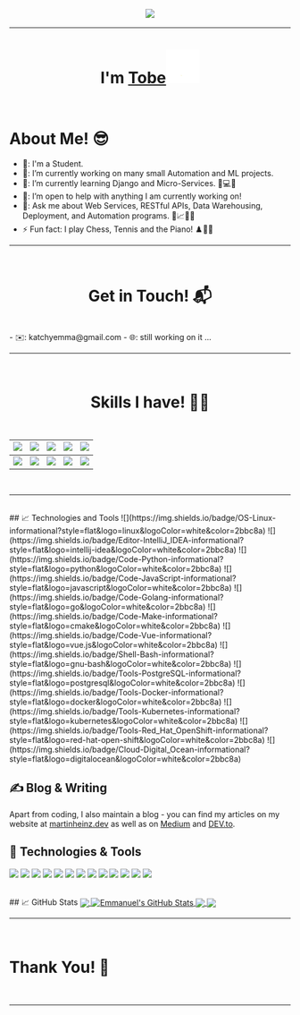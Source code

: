 <p align="center">
  <img src="https://miro.medium.com/max/2048/1*OohqW5DGh9CQS4hLY5FXzA.png" height="230"/>
</p>
<hr>
<h1 align="center">I'm <a href="https://github.com/TobeTek">Tobe<a><img src="https://github.com/Kathryn-Jie/Kathryn-Jie/blob/main/wave.gif" width="60px"/></h1>
<Br>
<h1>About Me! 😎</h1>

- 🏫: I'm a Student.
- 🔭: I’m currently working on many small Automation and ML projects.
- 🌱: I’m currently learning Django and Micro-Services. 🧠💻🌐
- 🤝: I’m open to help with anything I am currently working on!
- 💬: Ask me about Web Services, RESTful APIs, Data Warehousing, Deployment, and Automation programs. 📡📈🤖🧠
- ⚡  Fun fact: I play Chess, Tennis and the Piano! ♟️🎾🎹
  
<hr>
<Br>
<h1 align="center">Get in Touch! 📬</h1>
<Br>
<!-- Actual text -->
- ✉️: katchyemma@gmail.com
- 🌐: still working on it ...
  
<Br>
<hr>
<Br>
<h1 align="center">Skills I have! 🤸‍♂</h1>
<Br>
  
|![](https://img.shields.io/badge/Machine%20Learning-brightgreen?style=for-the-badge)|![](https://img.shields.io/badge/ML-Supervized%20Learning-brightgreen?style=for-the-badge)|![](https://img.shields.io/badge/ML-Unsupervized%20Learning-brightgreen?style=for-the-badge)|![](https://img.shields.io/badge/Web%20Scraping-red?style=for-the-badge)|![](https://img.shields.io/badge/Dashboards-red?style=for-the-badge)|
|---|---|---|---|---|
|![](https://img.shields.io/badge/Data%20Science-blue?style=for-the-badge)|![](https://img.shields.io/badge/DS-Data%20Cleaning-blue?style=for-the-badge)|![](https://img.shields.io/badge/DS-Data%20Analysis-blue?style=for-the-badge)|![](https://img.shields.io/badge/DS-Data%20Visualization-blue?style=for-the-badge)|![](https://img.shields.io/badge/And%20More!-yellow?style=for-the-badge)|
  
  
<Br>
<hr>
<Br>
## &#x1f4c8; Technologies and Tools
![](https://img.shields.io/badge/OS-Linux-informational?style=flat&logo=linux&logoColor=white&color=2bbc8a)
![](https://img.shields.io/badge/Editor-IntelliJ_IDEA-informational?style=flat&logo=intellij-idea&logoColor=white&color=2bbc8a)
![](https://img.shields.io/badge/Code-Python-informational?style=flat&logo=python&logoColor=white&color=2bbc8a)
![](https://img.shields.io/badge/Code-JavaScript-informational?style=flat&logo=javascript&logoColor=white&color=2bbc8a)
![](https://img.shields.io/badge/Code-Golang-informational?style=flat&logo=go&logoColor=white&color=2bbc8a)
![](https://img.shields.io/badge/Code-Make-informational?style=flat&logo=cmake&logoColor=white&color=2bbc8a)
![](https://img.shields.io/badge/Code-Vue-informational?style=flat&logo=vue.js&logoColor=white&color=2bbc8a)
![](https://img.shields.io/badge/Shell-Bash-informational?style=flat&logo=gnu-bash&logoColor=white&color=2bbc8a)
![](https://img.shields.io/badge/Tools-PostgreSQL-informational?style=flat&logo=postgresql&logoColor=white&color=2bbc8a)
![](https://img.shields.io/badge/Tools-Docker-informational?style=flat&logo=docker&logoColor=white&color=2bbc8a)
![](https://img.shields.io/badge/Tools-Kubernetes-informational?style=flat&logo=kubernetes&logoColor=white&color=2bbc8a)
![](https://img.shields.io/badge/Tools-Red_Hat_OpenShift-informational?style=flat&logo=red-hat-open-shift&logoColor=white&color=2bbc8a)
![](https://img.shields.io/badge/Cloud-Digital_Ocean-informational?style=flat&logo=digitalocean&logoColor=white&color=2bbc8a)
<Br>

  ## &#x270d; Blog & Writing

Apart from coding, I also maintain a blog - you can find my articles on my website at [martinheinz.dev](https://martinheinz.dev/) as well as on [Medium](https://medium.com/@martin.heinz) and [DEV.to](https://dev.to/martinheinz).

## 🔧 Technologies & Tools
![](https://img.shields.io/badge/OS-Linux-informational?style=flat&logo=linux&logoColor=white&color=2bbc8a)
![](https://img.shields.io/badge/Editor-IntelliJ_IDEA-informational?style=flat&logo=intellij-idea&logoColor=white&color=2bbc8a)
![](https://img.shields.io/badge/Code-Python-informational?style=flat&logo=python&logoColor=white&color=2bbc8a)
![](https://img.shields.io/badge/Code-JavaScript-informational?style=flat&logo=javascript&logoColor=white&color=2bbc8a)
![](https://img.shields.io/badge/Code-Golang-informational?style=flat&logo=go&logoColor=white&color=2bbc8a)
![](https://img.shields.io/badge/Code-Make-informational?style=flat&logo=cmake&logoColor=white&color=2bbc8a)
![](https://img.shields.io/badge/Code-Vue-informational?style=flat&logo=vue.js&logoColor=white&color=2bbc8a)
![](https://img.shields.io/badge/Shell-Bash-informational?style=flat&logo=gnu-bash&logoColor=white&color=2bbc8a)
![](https://img.shields.io/badge/Tools-PostgreSQL-informational?style=flat&logo=postgresql&logoColor=white&color=2bbc8a)
![](https://img.shields.io/badge/Tools-Docker-informational?style=flat&logo=docker&logoColor=white&color=2bbc8a)
![](https://img.shields.io/badge/Tools-Kubernetes-informational?style=flat&logo=kubernetes&logoColor=white&color=2bbc8a)
![](https://img.shields.io/badge/Tools-Red_Hat_OpenShift-informational?style=flat&logo=red-hat-open-shift&logoColor=white&color=2bbc8a)
![](https://img.shields.io/badge/Cloud-Digital_Ocean-informational?style=flat&logo=digitalocean&logoColor=white&color=2bbc8a)

 <Br>
## &#x1f4c8; GitHub Stats

<a href="https://github.com/TobeTek/TobeTek">
  <img align="center" src="https://github-readme-stats.vercel.app/api/top-langs/?username=TobeTek&count_private=true&title_color=ffffff&text_color=c9cacc&icon_color=2bbc8a&bg_color=1d1f21&langs_count=3" />
</a>
<a href="https://github.com/TobeTek/TobeTek">
  <img align="center" src="https://github-readme-stats.vercel.app/api?username=TobeTek&show_icons=true&line_height=27&count_private=true&title_color=ffffff&text_color=c9cacc&icon_color=2bbc8a&bg_color=1d1f21" alt="Emmanuel's GitHub Stats" />
</a>

<a href="https://github.com/TobeTek/personal_pros">
  <img align="center" src="https://github-readme-stats.vercel.app/api/pin/?username=TobeTek&repo=personal_pros&show_owner=true&count_private=true&title_color=ffffff&text_color=c9cacc&icon_color=2bbc8a&bg_color=1d1f21" />
</a>
<a href="https://github.com/TobeTek/Zuri">
  <img align="center" src="https://github-readme-stats.vercel.app/api/pin/?username=TobeTek&repo=Zuri&show_owner=true&count_private=true&title_color=ffffff&text_color=c9cacc&icon_color=2bbc8a&bg_color=1d1f21" />
</a>
  <Br>
<hr>
<Br>


<h1>Thank You! 🤵 </h1>
<Br>

------
  
<!--Thanks @ Arygam(https://github.com/Aryagm) -->

